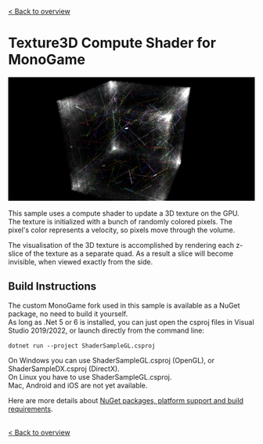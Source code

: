 [< Back to overview](https://github.com/cpt-max/MonoGame-Shader-Samples/tree/overview)

# Texture3D Compute Shader for MonoGame

![Screenshots](https://github.com/cpt-max/MonoGame-Shader-Samples/blob/overview/Screenshots/Texture3D.jpg?raw=true)

This sample uses a compute shader to update a 3D texture on the GPU.<br>
The texture is initialized with a bunch of randomly colored pixels. The pixel's color represents a velocity, so pixels move through the volume.<br>

The visualisation of the 3D texture is accomplished by rendering each z-slice of the texture as a separate quad. As a result a slice will become invisible, when viewed exactly from the side.

## Build Instructions
The custom MonoGame fork used in this sample is available as a NuGet package, no need to build it yourself.<br>
As long as .Net 5 or 6 is installed, you can just open the csproj files in Visual Studio 2019/2022, or launch directly from the command line:
```
dotnet run --project ShaderSampleGL.csproj
```
On Windows you can use ShaderSampleGL.csproj (OpenGL), or ShaderSampleDX.csproj (DirectX).<br>
On Linux you have to use ShaderSampleGL.csproj.<br>
Mac, Android and iOS are not yet available.

Here are more details about [NuGet packages, platform support and build requirements](https://github.com/cpt-max/Docs/blob/master/Build%20Requirements.md).
<br><br>

[< Back to overview](https://github.com/cpt-max/MonoGame-Shader-Samples/tree/overview)








